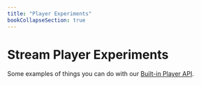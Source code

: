 ```yaml
---
title: "Player Experiments"
bookCollapseSection: true
---
```


# Stream Player Experiments

Some examples of things you can do with our
[Built-in Player API](https://developers.cloudflare.com/stream/viewing-videos/using-the-stream-player/).
